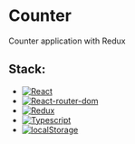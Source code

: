 # Counter

Counter application with Redux

## Stack:
- [![React][react.js]][react-url]
- [![React-router-dom][rrd]][rrd-url]
- [![Redux][red]][red-url]
- [![Typescript][typescript]][typescript-url]
- [![localStorage][localStorage]][localStorage-url]

<!-- LINKS  -->
[react.js]: https://img.shields.io/badge/React-0769AD?style=for-the-badge&logo=react&logoColor=white
[react-url]: https://reactjs.org/
[red]: https://img.shields.io/badge/Redux%20-0769AD?style=for-the-badge&logo=redux&logoColor=white
[red-url]: https://redux.js.org/
[rrd]: https://img.shields.io/badge/React_Router_Dom-CA4245?style=for-the-badge&logo=react-router&logoColor=white
[rrd-url]: https://reactrouter.com/en/main
[typescript]: https://img.shields.io/badge/TypeScript-007ACC?style=for-the-badge&logo=typescript&logoColor=white
[typescript-url]: https://www.typescriptlang.org/
[localStorage]: https://img.shields.io/badge/localStorage-007ACC?style=for-the-badge&logo=SingleStore&logoColor=white
[localStorage-url]: https://learn.javascript.ru/localstorage